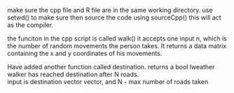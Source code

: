make sure the cpp file and R file are in the same working directory.
use setwd() to make sure
then source the code using sourceCpp() this will act as the compiler.

the funciton in the cpp script is called walk()
it accepts one input n, which is the number of random movements the person takes.
It returns a data matrix containing the x and y coordinates of his movements.



Have added another function called destination. returns a bool lweather walker has reached destination after N roads.\
input is destination vector vector, and N - max number of roads taken


